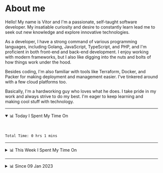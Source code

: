 # About me

Hello! My name is Vitor and I'm a passionate, self-taught software developer. My insatiable curiosity and desire to constantly learn lead me to seek out new knowledge and explore innovative technologies.

As a developer, I have a strong command of various programming languages, including Golang, JavaScript, TypeScript, and PHP, and I'm proficient in both front-end and back-end development. I enjoy working with modern frameworks, but I also like digging into the nuts and bolts of how things work under the hood.

Besides coding, I'm also familiar with tools like Terraform, Docker, and Packer for making deployment and management easier. I've tinkered around with a few cloud platforms too.

Basically, I'm a hardworking guy who loves what he does. I take pride in my work and always strive to do my best. I'm eager to keep learning and making cool stuff with technology.

---

<!-- ## 📊 Today I Spent My Time On -->

<details open>
<summary>📊 Today I Spent My Time On</summary>

&nbsp;

<!--DEVTIMER:TODAY:START-->


```txt
Total Time: 0 hrs 1 mins

```

<!--DEVTIMER:TODAY:END-->

</details>

---
<details>
<summary>📊 This Week I Spent My Time On</summary>

&nbsp;

<!--DEVTIMER:WEEK:START-->
<img align="center" width="32px" src="https://cdn.simpleicons.org/vuedotjs/4FC08D" alt="Vue" />&nbsp;&nbsp;&nbsp;<img align="center" width="32px" src="https://cdn.simpleicons.org/carrd/fff" alt="JSON" />&nbsp;&nbsp;&nbsp;<img align="center" width="32px" src="https://cdn.simpleicons.org/gnubash/fff" alt="Bash" />&nbsp;&nbsp;&nbsp;<img align="center" width="32px" src="https://cdn.simpleicons.org/typescript/3178C6" alt="TypeScript" />&nbsp;&nbsp;&nbsp;<img align="center" width="32px" src="https://cdn.simpleicons.org/javascript/F7DF1E" alt="JavaScript" />&nbsp;&nbsp;&nbsp;<img align="center" width="32px" src="https://cdn.simpleicons.org/yaml/fff" alt="YAML" />&nbsp;&nbsp;&nbsp;<img align="center" width="32px" src="https://cdn.simpleicons.org/css3/1572B6" alt="CSS" />&nbsp;&nbsp;&nbsp;

```txt
Total Time: 2 hrs 41 mins

Vue                 1 hrs 5 mins    [==========...............]    40.39 %
JSON                0 hrs 27 mins   [====.....................]    16.72 %
Bash                0 hrs 21 mins   [===......................]    12.81 %
SCSS                0 hrs 16 mins   [==.......................]    10.00 %
TypeScript          0 hrs 11 mins   [=........................]    6.83 %
XML                 0 hrs 6 mins    [.........................]    3.43 %
JavaScript          0 hrs 3 mins    [.........................]    1.82 %
YAML                0 hrs 2 mins    [.........................]    1.41 %
SQL                 0 hrs 2 mins    [.........................]    1.29 %
CSS                 0 hrs 2 mins    [.........................]    1.24 %
```

<!--DEVTIMER:WEEK:END-->
</details>

---


<details>
<summary>📊 Since 09 Jan 2023</summary>

&nbsp;

<!--DEVTIMER::START-->
<img align="center" width="32px" src="https://cdn.simpleicons.org/typescript/3178C6" alt="TypeScript" />&nbsp;&nbsp;&nbsp;<img align="center" width="32px" src="https://cdn.simpleicons.org/go/00ADD8" alt="Go" />&nbsp;&nbsp;&nbsp;<img align="center" width="32px" src="https://cdn.simpleicons.org/vuedotjs/4FC08D" alt="Vue" />&nbsp;&nbsp;&nbsp;<img align="center" width="32px" src="https://cdn.simpleicons.org/gnubash/fff" alt="Bash" />&nbsp;&nbsp;&nbsp;<img align="center" width="32px" src="https://cdn.simpleicons.org/yaml/fff" alt="YAML" />&nbsp;&nbsp;&nbsp;<img align="center" width="32px" src="https://cdn.simpleicons.org/carrd/fff" alt="JSON" />&nbsp;&nbsp;&nbsp;<img align="center" width="32px" src="https://cdn.simpleicons.org/markdown/fff" alt="Markdown" />&nbsp;&nbsp;&nbsp;<img align="center" width="32px" src="https://cdn.simpleicons.org/javascript/F7DF1E" alt="JavaScript" />&nbsp;&nbsp;&nbsp;<img align="center" width="32px" src="https://cdn.simpleicons.org/html5/E34F26" alt="HTML" />&nbsp;&nbsp;&nbsp;<img align="center" width="32px" src="https://cdn.simpleicons.org/academia/fff" alt="Text" />&nbsp;&nbsp;&nbsp;<img align="center" width="32px" src="https://cdn.simpleicons.org/css3/1572B6" alt="CSS" />&nbsp;&nbsp;&nbsp;

```txt
Total Time: 63 hrs 4 mins

TypeScript          33 hrs 16 mins  [=============............]    52.77 %
Go                  10 hrs 3 mins   [===......................]    15.93 %
Vue                 6 hrs 38 mins   [==.......................]    10.53 %
Bash                3 hrs 28 mins   [=........................]    5.51 %
YAML                3 hrs 9 mins    [=........................]    5.00 %
SCSS                1 hrs 23 mins   [.........................]    2.20 %
JSON                1 hrs 4 mins    [.........................]    1.69 %
Markdown            0 hrs 59 mins   [.........................]    1.55 %
JavaScript          0 hrs 48 mins   [.........................]    1.26 %
Docker              0 hrs 44 mins   [.........................]    1.16 %
SQL                 0 hrs 18 mins   [.........................]    0.48 %
HTML                0 hrs 14 mins   [.........................]    0.37 %
Text                0 hrs 7 mins    [.........................]    0.17 %
XML                 0 hrs 6 mins    [.........................]    0.15 %
CSS                 0 hrs 4 mins    [.........................]    0.11 %
```

<!--DEVTIMER::END-->

</details>

